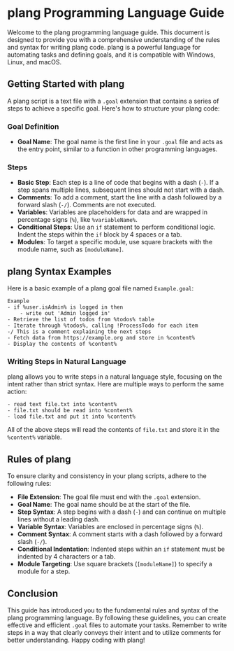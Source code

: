 # plang Programming Language Guide

Welcome to the plang programming language guide. This document is designed to provide you with a comprehensive understanding of the rules and syntax for writing plang code. plang is a powerful language for automating tasks and defining goals, and it is compatible with Windows, Linux, and macOS.

## Getting Started with plang

A plang script is a text file with a `.goal` extension that contains a series of steps to achieve a specific goal. Here's how to structure your plang code:

### Goal Definition

- **Goal Name**: The goal name is the first line in your `.goal` file and acts as the entry point, similar to a function in other programming languages.

### Steps

- **Basic Step**: Each step is a line of code that begins with a dash (`-`). If a step spans multiple lines, subsequent lines should not start with a dash.
- **Comments**: To add a comment, start the line with a dash followed by a forward slash (`-/`). Comments are not executed.
- **Variables**: Variables are placeholders for data and are wrapped in percentage signs (`%`), like `%variableName%`.
- **Conditional Steps**: Use an `if` statement to perform conditional logic. Indent the steps within the `if` block by 4 spaces or a tab.
- **Modules**: To target a specific module, use square brackets with the module name, such as `[moduleName]`.

## plang Syntax Examples

Here is a basic example of a plang goal file named `Example.goal`:

```plang
Example
- if %user.isAdmin% is logged in then
    - write out 'Admin logged in'
- Retrieve the list of todos from %todos% table
- Iterate through %todos%, calling !ProcessTodo for each item
-/ This is a comment explaining the next steps
- Fetch data from https://example.org and store in %content%
- Display the contents of %content%
```

### Writing Steps in Natural Language

plang allows you to write steps in a natural language style, focusing on the intent rather than strict syntax. Here are multiple ways to perform the same action:

```plang
- read text file.txt into %content%
- file.txt should be read into %content%
- load file.txt and put it into %content%
```

All of the above steps will read the contents of `file.txt` and store it in the `%content%` variable.

## Rules of plang

To ensure clarity and consistency in your plang scripts, adhere to the following rules:

- **File Extension**: The goal file must end with the `.goal` extension.
- **Goal Name**: The goal name should be at the start of the file.
- **Step Syntax**: A step begins with a dash (`-`) and can continue on multiple lines without a leading dash.
- **Variable Syntax**: Variables are enclosed in percentage signs (`%`).
- **Comment Syntax**: A comment starts with a dash followed by a forward slash (`-/`).
- **Conditional Indentation**: Indented steps within an `if` statement must be indented by 4 characters or a tab.
- **Module Targeting**: Use square brackets (`[moduleName]`) to specify a module for a step.

## Conclusion

This guide has introduced you to the fundamental rules and syntax of the plang programming language. By following these guidelines, you can create effective and efficient `.goal` files to automate your tasks. Remember to write steps in a way that clearly conveys their intent and to utilize comments for better understanding. Happy coding with plang!